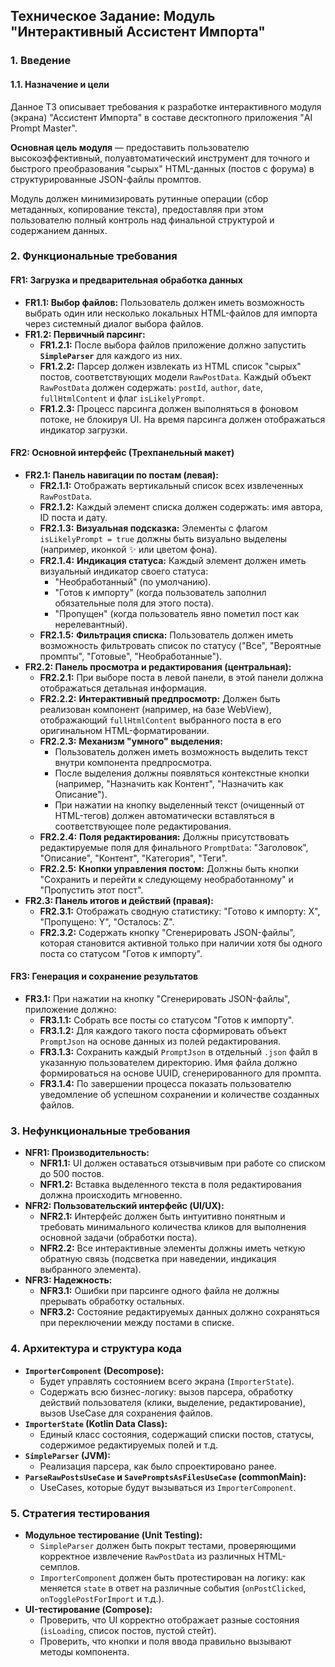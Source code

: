 ## **Техническое Задание: Модуль "Интерактивный Ассистент Импорта"**

### 1. Введение

#### 1.1. Назначение и цели

Данное ТЗ описывает требования к разработке интерактивного модуля (экрана) "Ассистент Импорта" в составе десктопного приложения "AI Prompt Master".

**Основная цель модуля** — предоставить пользователю высокоэффективный, полуавтоматический инструмент для точного и быстрого преобразования "сырых" HTML-данных (постов с форума) в структурированные JSON-файлы промптов.

Модуль должен минимизировать рутинные операции (сбор метаданных, копирование текста), предоставляя при этом пользователю полный контроль над финальной структурой и содержанием данных.

### 2. Функциональные требования

#### FR1: Загрузка и предварительная обработка данных

*   **FR1.1: Выбор файлов:** Пользователь должен иметь возможность выбрать один или несколько локальных HTML-файлов для импорта через системный диалог выбора файлов.
*   **FR1.2: Первичный парсинг:**
    *   **FR1.2.1:** После выбора файлов приложение должно запустить **`SimpleParser`** для каждого из них.
    *   **FR1.2.2:** Парсер должен извлекать из HTML список "сырых" постов, соответствующих модели `RawPostData`. Каждый объект `RawPostData` должен содержать: `postId`, `author`, `date`, `fullHtmlContent` и флаг `isLikelyPrompt`.
    *   **FR1.2.3:** Процесс парсинга должен выполняться в фоновом потоке, не блокируя UI. На время парсинга должен отображаться индикатор загрузки.

#### FR2: Основной интерфейс (Трехпанельный макет)

*   **FR2.1: Панель навигации по постам (левая):**
    *   **FR2.1.1:** Отображать вертикальный список всех извлеченных `RawPostData`.
    *   **FR2.1.2:** Каждый элемент списка должен содержать: имя автора, ID поста и дату.
    *   **FR2.1.3:** **Визуальная подсказка:** Элементы с флагом `isLikelyPrompt = true` должны быть визуально выделены (например, иконкой ✨ или цветом фона).
    *   **FR2.1.4:** **Индикация статуса:** Каждый элемент должен иметь визуальный индикатор своего статуса:
        *   "Необработанный" (по умолчанию).
        *   "Готов к импорту" (когда пользователь заполнил обязательные поля для этого поста).
        *   "Пропущен" (когда пользователь явно пометил пост как нерелевантный).
    *   **FR2.1.5:** **Фильтрация списка:** Пользователь должен иметь возможность фильтровать список по статусу ("Все", "Вероятные промпты", "Готовые", "Необработанные").
*   **FR2.2: Панель просмотра и редактирования (центральная):**
    *   **FR2.2.1:** При выборе поста в левой панели, в этой панели должна отображаться детальная информация.
    *   **FR2.2.2:** **Интерактивный предпросмотр:** Должен быть реализован компонент (например, на базе WebView), отображающий `fullHtmlContent` выбранного поста в его оригинальном HTML-форматировании.
    *   **FR2.2.3:** **Механизм "умного" выделения:**
        *   Пользователь должен иметь возможность выделить текст внутри компонента предпросмотра.
        *   После выделения должны появляться контекстные кнопки (например, "Назначить как Контент", "Назначить как Описание").
        *   При нажатии на кнопку выделенный текст (очищенный от HTML-тегов) должен автоматически вставляться в соответствующее поле редактирования.
    *   **FR2.2.4:** **Поля редактирования:** Должны присутствовать редактируемые поля для финального `PromptData`: "Заголовок", "Описание", "Контент", "Категория", "Теги".
    *   **FR2.2.5:** **Кнопки управления постом:** Должны быть кнопки "Сохранить и перейти к следующему необработанному" и "Пропустить этот пост".
*   **FR2.3: Панель итогов и действий (правая):**
    *   **FR2.3.1:** Отображать сводную статистику: "Готово к импорту: X", "Пропущено: Y", "Осталось: Z".
    *   **FR2.3.2:** Содержать кнопку "Сгенерировать JSON-файлы", которая становится активной только при наличии хотя бы одного поста со статусом "Готов к импорту".

#### FR3: Генерация и сохранение результатов

*   **FR3.1:** При нажатии на кнопку "Сгенерировать JSON-файлы", приложение должно:
    *   **FR3.1.1:** Собрать все посты со статусом "Готов к импорту".
    *   **FR3.1.2:** Для каждого такого поста сформировать объект `PromptJson` на основе данных из полей редактирования.
    *   **FR3.1.3:** Сохранить каждый `PromptJson` в отдельный `.json` файл в указанную пользователем директорию. Имя файла должно формироваться на основе UUID, сгенерированного для промпта.
    *   **FR3.1.4:** По завершении процесса показать пользователю уведомление об успешном сохранении и количестве созданных файлов.

### 3. Нефункциональные требования

*   **NFR1: Производительность:**
    *   **NFR1.1:** UI должен оставаться отзывчивым при работе со списком до 500 постов.
    *   **NFR1.2:** Вставка выделенного текста в поля редактирования должна происходить мгновенно.
*   **NFR2: Пользовательский интерфейс (UI/UX):**
    *   **NFR2.1:** Интерфейс должен быть интуитивно понятным и требовать минимального количества кликов для выполнения основной задачи (обработки поста).
    *   **NFR2.2:** Все интерактивные элементы должны иметь четкую обратную связь (подсветка при наведении, индикация выбранного элемента).
*   **NFR3: Надежность:**
    *   **NFR3.1:** Ошибки при парсинге одного файла не должны прерывать обработку остальных.
    *   **NFR3.2:** Состояние редактируемых данных должно сохраняться при переключении между постами в списке.

### 4. Архитектура и структура кода

*   **`ImporterComponent` (Decompose):**
    *   Будет управлять состоянием всего экрана (`ImporterState`).
    *   Содержать всю бизнес-логику: вызов парсера, обработку действий пользователя (клики, выделение, редактирование), вызов UseCase для сохранения файлов.
*   **`ImporterState` (Kotlin Data Class):**
    *   Единый класс состояния, содержащий списки постов, статусы, содержимое редактируемых полей и т.д.
*   **`SimpleParser` (JVM):**
    *   Реализация парсера, как было спроектировано ранее.
*   **`ParseRawPostsUseCase` и `SavePromptsAsFilesUseCase` (commonMain):**
    *   UseCases, которые будут вызываться из `ImporterComponent`.

### 5. Стратегия тестирования

*   **Модульное тестирование (Unit Testing):**
    *   `SimpleParser` должен быть покрыт тестами, проверяющими корректное извлечение `RawPostData` из различных HTML-семплов.
    *   `ImporterComponent` должен быть протестирован на логику: как меняется `state` в ответ на различные события (`onPostClicked`, `onTogglePostForImport` и т.д.).
*   **UI-тестирование (Compose):**
    *   Проверить, что UI корректно отображает разные состояния (`isLoading`, список постов, пустой стейт).
    *   Проверить, что кнопки и поля ввода правильно вызывают методы компонента.